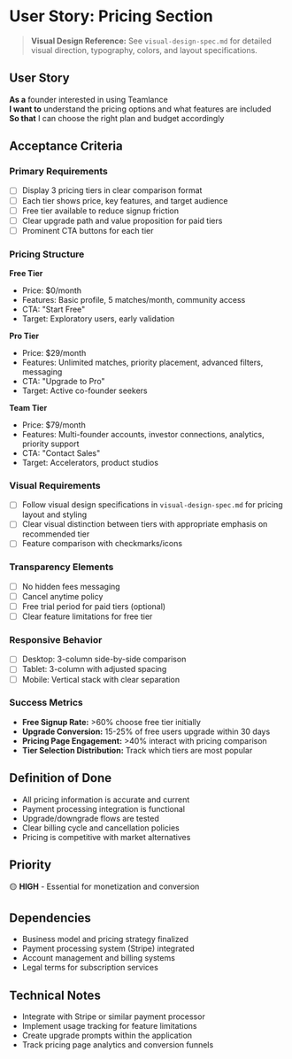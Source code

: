 # User Story: Pricing Section

> **Visual Design Reference:** See `visual-design-spec.md` for detailed visual direction, typography, colors, and layout specifications.

## User Story
**As a** founder interested in using Teamlance  
**I want to** understand the pricing options and what features are included  
**So that** I can choose the right plan and budget accordingly

## Acceptance Criteria

### Primary Requirements
- [ ] Display 3 pricing tiers in clear comparison format
- [ ] Each tier shows price, key features, and target audience
- [ ] Free tier available to reduce signup friction
- [ ] Clear upgrade path and value proposition for paid tiers
- [ ] Prominent CTA buttons for each tier

### Pricing Structure
**Free Tier**
- Price: $0/month
- Features: Basic profile, 5 matches/month, community access
- CTA: "Start Free"
- Target: Exploratory users, early validation

**Pro Tier**
- Price: $29/month
- Features: Unlimited matches, priority placement, advanced filters, messaging
- CTA: "Upgrade to Pro"
- Target: Active co-founder seekers

**Team Tier**
- Price: $79/month
- Features: Multi-founder accounts, investor connections, analytics, priority support
- CTA: "Contact Sales"
- Target: Accelerators, product studios

### Visual Requirements
- [ ] Follow visual design specifications in `visual-design-spec.md` for pricing layout and styling
- [ ] Clear visual distinction between tiers with appropriate emphasis on recommended tier
- [ ] Feature comparison with checkmarks/icons

### Transparency Elements
- [ ] No hidden fees messaging
- [ ] Cancel anytime policy
- [ ] Free trial period for paid tiers (optional)
- [ ] Clear feature limitations for free tier

### Responsive Behavior
- [ ] Desktop: 3-column side-by-side comparison
- [ ] Tablet: 3-column with adjusted spacing
- [ ] Mobile: Vertical stack with clear separation

### Success Metrics
- **Free Signup Rate:** >60% choose free tier initially
- **Upgrade Conversion:** 15-25% of free users upgrade within 30 days
- **Pricing Page Engagement:** >40% interact with pricing comparison
- **Tier Selection Distribution:** Track which tiers are most popular

## Definition of Done
- All pricing information is accurate and current
- Payment processing integration is functional
- Upgrade/downgrade flows are tested
- Clear billing cycle and cancellation policies
- Pricing is competitive with market alternatives

## Priority
🟡 **HIGH** - Essential for monetization and conversion

## Dependencies
- Business model and pricing strategy finalized
- Payment processing system (Stripe) integrated
- Account management and billing systems
- Legal terms for subscription services

## Technical Notes
- Integrate with Stripe or similar payment processor
- Implement usage tracking for feature limitations
- Create upgrade prompts within the application
- Track pricing page analytics and conversion funnels
